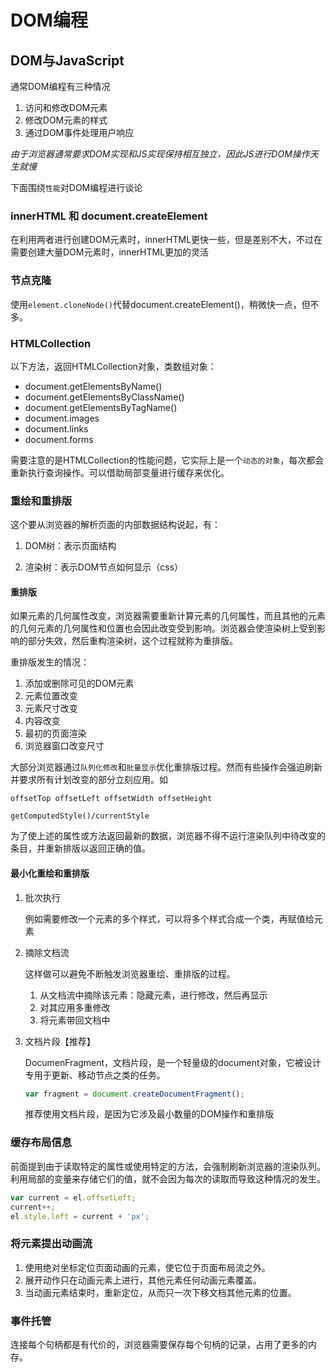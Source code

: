 # DOM编程

## DOM与JavaScript

通常DOM编程有三种情况

1. 访问和修改DOM元素
2. 修改DOM元素的样式
3. 通过DOM事件处理用户响应

*由于浏览器通常要求DOM实现和JS实现保持相互独立，因此JS进行DOM操作天生就慢*

下面围绕`性能`对DOM编程进行谈论

### innerHTML 和 document.createElement

在利用两者进行创建DOM元素时，innerHTML更快一些，但是差别不大，不过在需要创建大量DOM元素时，innerHTML更加的灵活

### 节点克隆

使用`element.cloneNode()`代替document.createElement()，稍微快一点，但不多。

### HTMLCollection

以下方法，返回HTMLCollection对象，类数组对象：

* document.getElementsByName()
* document.getElementsByClassName()
* document.getElementsByTagName()
* document.images
* document.links
* document.forms

需要注意的是HTMLCollection的性能问题，它实际上是一个`动态的对象`，每次都会重新执行查询操作。可以借助局部变量进行缓存来优化。

### 重绘和重排版

这个要从浏览器的解析页面的内部数据结构说起，有：

1. DOM树：表示页面结构

2. 渲染树：表示DOM节点如何显示（css）

#### 重排版

如果元素的几何属性改变，浏览器需要重新计算元素的几何属性，而且其他的元素的几何元素的几何属性和位置也会因此改变受到影响。浏览器会使渲染树上受到影响的部分失效，然后重构渲染树，这个过程就称为重排版。

重排版发生的情况：

1. 添加或删除可见的DOM元素
2. 元素位置改变
3. 元素尺寸改变
4. 内容改变
5. 最初的页面渲染
6. 浏览器窗口改变尺寸

大部分浏览器通过`队列化修改`和`批量显示`优化重排版过程。然而有些操作会强迫刷新并要求所有计划改变的部分立刻应用。如

    offsetTop offsetLeft offsetWidth offsetHeight

    getComputedStyle()/currentStyle

为了使上述的属性或方法返回最新的数据，浏览器不得不运行渲染队列中待改变的条目，并重新排版以返回正确的值。

#### 最小化重绘和重排版

1. 批次执行

    例如需要修改一个元素的多个样式，可以将多个样式合成一个类，再赋值给元素

2. 摘除文档流

    这样做可以避免不断触发浏览器重绘、重排版的过程。

    1. 从文档流中摘除该元素：隐藏元素，进行修改，然后再显示
    2. 对其应用多重修改
    3. 将元素带回文档中

3. 文档片段【推荐】

    DocumenFragment，文档片段，是一个轻量级的document对象，它被设计专用于更新、移动节点之类的任务。

    ```javascript
    var fragment = document.createDocumentFragment();
    ```

    推荐使用文档片段，是因为它涉及最小数量的DOM操作和重排版

### 缓存布局信息

前面提到由于读取特定的属性或使用特定的方法，会强制刷新浏览器的渲染队列。利用局部的变量来存储它们的值，就不会因为每次的读取而导致这种情况的发生。

```javascript
var current = el.offsetLeft;
current++;
el.style.left = current + 'px';
```

### 将元素提出动画流

1. 使用绝对坐标定位页面动画的元素，使它位于页面布局流之外。
2. 展开动作只在动画元素上进行，其他元素任何动画元素覆盖。
3. 当动画元素结束时，重新定位，从而只一次下移文档其他元素的位置。

### 事件托管

连接每个句柄都是有代价的，浏览器需要保存每个句柄的记录，占用了更多的内存。


